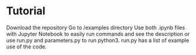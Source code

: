 # Tutorial

Download the repository
Go to /examples directory
Use both .ipynb files with Jupyter Notebook to easily run commands and see the description
or use run.py and parameters.py to run python3. run.py has a list of example use of the code. 
